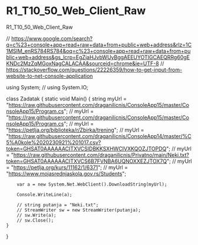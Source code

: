 # R1_T10_50_Web_Client_Raw
R1_T10_50_Web_Client_Raw

// https://www.google.com/search?q=c%23+console+app+read+raw+data+from+public+web+address&rlz=1C1MSIM_enRS784RS784&oq=c%23+console+app+read+raw+data+from+public+web+address&gs_lcrp=EgZjaHJvbWUyBggAEEUYOTIGCAEQRRg60gEKNDc2MzZqMGoxNagCALACAA&sourceid=chrome&ie=UTF-8
// https://stackoverflow.com/questions/22226359/how-to-get-input-from-website-to-net-console-application

using System;
// using System.IO;

class Zadatak
{
    static void Main()
    {
        string myUrl = "https://raw.githubusercontent.com/draganilicnis/ConsoleApp15/master/ConsoleApp15/Program.cs";
        // myUrl = "https://raw.githubusercontent.com/draganilicnis/ConsoleApp15/master/ConsoleApp15/Program.cs";
        // myUrl = "https://petlja.org/biblioteka/r/Zbirka/trening";
        // myUrl = "https://raw.githubusercontent.com/draganilicnis/ConsoleApp14/master/%C5%A0kole%2020230921%201017.csv?token=GHSAT0AAAAAACITXVCSIDBKKSXHWCIVXKQOZJTOPDQ";
        // myUrl = "https://raw.githubusercontent.com/draganilicnis/Privatno/main/Neki.txt?token=GHSAT0AAAAAACITXVCS6B7FVNBA6UQNOXXEZJTOX7Q";
        // myUrl = "https://petlja.org/kurs/11162/1/6371";
        // myUrl = "https://www.mojasrednjaskola.gov.rs/Students";


        var a = new System.Net.WebClient().DownloadString(myUrl);
        
        Console.WriteLine(a);

        // string putanja = "Neki.txt";
        // StreamWriter sw = new StreamWriter(putanja);  
        // sw.Write(a);            
        // sw.Close();
    }
}
